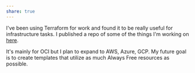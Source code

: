 ```yaml
---
share: true
---
```


I've been using Terraform for work and found it to be really useful for infrastructure tasks. I published a repo of some of the things I'm working on [here](https://github.com/magicmicah/terraform_things).

It's mainly for OCI but I plan to expand to AWS, Azure, GCP. My future goal is to create templates that utilize as much Always Free resources as possible.